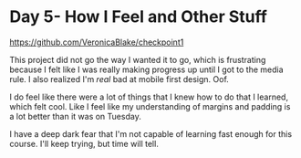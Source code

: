 # Day 5- How I Feel and Other Stuff

https://github.com/VeronicaBlake/checkpoint1

This project did not go the way I wanted it to go, which is frustrating because I felt like I was really making progress up until I got to the media rule. I also realized I'm *real* bad at mobile first design. Oof.

I do feel like there were a lot of things that I knew how to do that I learned, which felt cool. Like I feel like my understanding of margins and padding is a lot better than it was on Tuesday. 

I have a deep dark fear that I'm not capable of learning fast enough for this course. I'll keep trying, but time will tell. 